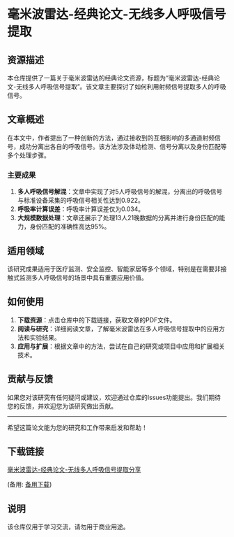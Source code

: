 # 毫米波雷达-经典论文-无线多人呼吸信号提取

## 资源描述

本仓库提供了一篇关于毫米波雷达的经典论文资源，标题为“毫米波雷达-经典论文-无线多人呼吸信号提取”。该文章主要探讨了如何利用射频信号提取多人的呼吸信号。

## 文章概述

在本文中，作者提出了一种创新的方法，通过接收到的互相影响的多通道射频信号，成功分离出各自的呼吸信号。该方法涉及体动检测、信号分离以及身份匹配等多个处理步骤。

### 主要成果

1. **多人呼吸信号解混**：文章中实现了对5人呼吸信号的解混，分离出的呼吸信号与标准设备采集的呼吸信号相关性达到0.922。
2. **呼吸率计算误差**：呼吸率计算误差仅为0.034。
3. **大规模数据处理**：文章还展示了处理13人21晚数据的分离并进行身份匹配的能力，身份匹配的准确性高达95%。

## 适用领域

该研究成果适用于医疗监测、安全监控、智能家居等多个领域，特别是在需要非接触式监测多人呼吸信号的场景中具有重要应用价值。

## 如何使用

1. **下载资源**：点击仓库中的下载链接，获取文章的PDF文件。
2. **阅读与研究**：详细阅读文章，了解毫米波雷达在多人呼吸信号提取中的应用方法和实验结果。
3. **应用与扩展**：根据文章中的方法，尝试在自己的研究或项目中应用和扩展相关技术。

## 贡献与反馈

如果您对该研究有任何疑问或建议，欢迎通过仓库的Issues功能提出。我们期待您的反馈，并欢迎您为该研究做出贡献。

---

希望这篇论文能为您的研究和工作带来启发和帮助！

## 下载链接
[毫米波雷达-经典论文-无线多人呼吸信号提取分享](https://pan.quark.cn/s/473fd46c2c38) 

(备用: [备用下载](https://pan.baidu.com/s/1x-n0-7EkkbPeR3r5n03R3A?pwd=1234))

## 说明

该仓库仅用于学习交流，请勿用于商业用途。
